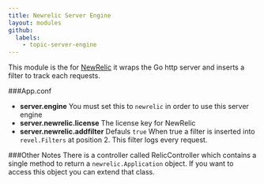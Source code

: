 ```yaml
---
title: Newrelic Server Engine
layout: modules
github:
  labels:
    - topic-server-engine
---
```

This module is the for [NewRelic](http://newrelic.com) it wraps the Go
http server and inserts a filter to track each requests.

###App.conf
- **server.engine** You must set this to `newrelic` in order to use this server engine
- **server.newrelic.license** The license key for NewRelic
- **server.newrelic.addfilter** Defauls `true` When true a filter is inserted
into `revel.Filters` at position 2. This filter logs every request.

###Other Notes
There is a controller called RelicController which contains a single method
to return a `newrelic.Application` object. If you want to access this object
you can extend that class.
 
